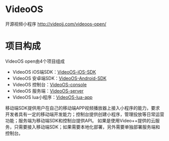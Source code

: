 # VideoOS
开源视频小程序 http://videojj.com/videoos-open/

# 项目构成
VideoOS open由4个项目组成 
- VideoOS iOS端SDK：[VideoOS-iOS-SDK](https://github.com/VideoOS/VideoOS-iOS-SDK)
- VideoOS 安卓端SDK：[VideoOS-Android-SDK](https://github.com/VideoOS/VideoOS-Android-SDK)
- VideoOS 控制台：[VideoOS-console](https://github.com/VideoOS/VideoOS-console)
- VideoOS 服务端：[VideoOS-server](https://github.com/VideoOS/VideoOS-server)
- VideoOS lua小程序：[VideoOS-lua-app](https://github.com/VideoOS/VideoOS-lua-app)


移动端SDK提供用户在自己的移动端APP视频播放器上接入小程序的能力，要求开发者具有一定的移动端开发能力；控制台提供创建小程序，管理投放等日常运营功能；服务端为移动端SDK和控制台提供API。
如果是使用Video++提供的云服务，只需要接入移动端SDK；如果需要本地化部署，另外需要单独部署服务端和控制台。
